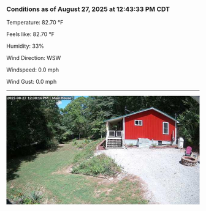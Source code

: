 ### Conditions as of August 27, 2025 at 12:43:33 PM CDT 

Temperature: 82.70 &deg;F

Feels like: 82.70 &deg;F

Humidity: 33%

Wind Direction: WSW

Windspeed: 0.0 mph

Wind Gust: 0.0 mph

---

<img src="./images/latest.jpeg"/>


